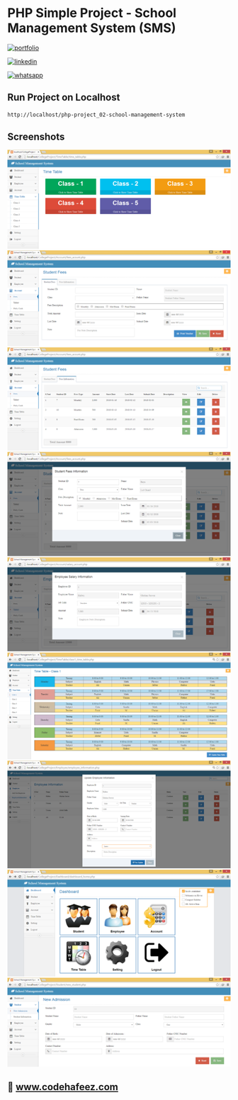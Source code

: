 # PHP Simple Project - School Management System (SMS)

[![portfolio](https://img.shields.io/badge/my_portfolio-000?style=for-the-badge&logo=ko-fi&logoColor=white)](https://www.codehafeez.com/)

[![linkedin](https://img.shields.io/badge/linkedin-0A66C2?style=for-the-badge&logo=linkedin&logoColor=white)](https://www.linkedin.com/in/codehafeez/)

[![whatsapp](https://img.shields.io/badge/whatsapp-GREEN?style=for-the-badge&logo=whatsapp&logoColor=white)](https://api.whatsapp.com/send?phone=923123349398)


## Run Project on Localhost

```bash
http://localhost/php-project_02-school-management-system
```    

## Screenshots
![](https://raw.githubusercontent.com/codehafeez/php-project_02-school-management-system/main/Screenshots/TimeTable.png)
![](https://raw.githubusercontent.com/codehafeez/php-project_02-school-management-system/main/Screenshots/account-fees1.png)
![](https://raw.githubusercontent.com/codehafeez/php-project_02-school-management-system/main/Screenshots/account-fees5.png)
![](https://raw.githubusercontent.com/codehafeez/php-project_02-school-management-system/main/Screenshots/account-fees7.png)
![](https://raw.githubusercontent.com/codehafeez/php-project_02-school-management-system/main/Screenshots/account-salary6.png)
![](https://raw.githubusercontent.com/codehafeez/php-project_02-school-management-system/main/Screenshots/class1.png)
![](https://raw.githubusercontent.com/codehafeez/php-project_02-school-management-system/main/Screenshots/employee10.png)
![](https://raw.githubusercontent.com/codehafeez/php-project_02-school-management-system/main/Screenshots/home1.png)
![](https://raw.githubusercontent.com/codehafeez/php-project_02-school-management-system/main/Screenshots/student1.png)


## 🔗 www.codehafeez.com
